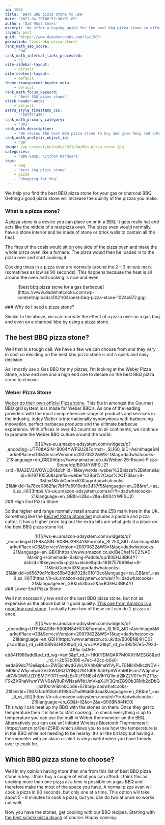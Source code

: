 ```yaml
---
id: 1583
title: 'Best BBQ pizza stone to use'
date: '2021-04-29T06:52:00+01:00'
author: 'Dad What Cooks'
excerpt: 'We offer a buying guide for the best bbq pizza stone on offer today.'
layout: post
guid: 'https://www.dadwhatcooks.com/?p=1583'
permalink: /best-bbq-pizza-stone/
rank_math_seo_score:
    - '94'
rank_math_internal_links_processed:
    - '1'
site-sidebar-layout:
    - default
site-content-layout:
    - default
theme-transparent-header-meta:
    - default
rank_math_focus_keyword:
    - 'Best BBQ pizza stone'
stick-header-meta:
    - default
astra_style_timestamp_css:
    - '1685371456'
rank_math_primary_category:
    - '301'
rank_math_description:
    - 'We review the best BBQ pizza stone to buy and give help and advice in what to look for when buying a pizza stone for a barbecue. Budget to top end pizza stones.'
rank_math_analytic_object_id:
    - '39'
image: /wp-content/uploads/2021/04/bbq-pizza-stone.jpg
categories:
    - 'BBQ &amp; Kitchen Hardware'
tags:
    - bbq
    - 'best bbq pizza stone'
    - pizza
    - 'shopping for bbq'
---
```


We help you find the best BBQ pizza stone for your gas or charcoal BBQ. Getting a good pizza stone will increase the quality of the pizzas you make.

### What is a pizza stone?

A pizza stone is a device you can place on or in a BBQ. It gets really hot and acts like the middle of a real pizza oven. The pizza oven would normally have a stone interior and be made of stone or brick walls to contain all the heat.

The fires of the coals would sit on one side of the pizza oven and make the whole pizza oven like a furnace. The pizza would then be loaded in to the pizza over and start cooking it.

Cooking times in a pizza over are normally around the 2 – 3 minute mark (sometimes as low as 90 seconds). This happens because the heat is all around the oven and cooking is nice and even.

<div class="wp-block-image"><figure class="aligncenter size-large">![best bbq pizza stone for a gas barbecue](https://www.dadwhatcooks.com/wp-content/uploads/2021/04/best-bbq-pizza-stone-1024x672.jpg)</figure></div>### Why do I need a pizza stone?

Similar to the above, we can recreate the effect of a pizza over on a gas bbq and even on a charcoal bbq by using a pizza stone.

## The best BBQ pizza stone?

Well that is a tough call. We have a few we can choose from and they vary in cost so deciding on the best bbq pizza stone is not a quick and easy decision.

As I mostly use a Gas BBQ for my pizzas, I’m looking at the Weber Pizza Stone, a low end one and a high end one to decide on the best BBQ pizza stone to choose.

### Weber Pizza Stone

[Weber do their own official Pizza stone](https://amzn.to/3u2QUW0). This fits in amongst the Gourmet BBQ grill system is is made for Weber BBQ’s. As one of the leading providers with the most comprehensive range of products and services in the industry, today Weber is internationally synonymous with barbecuing innovation, perfect barbecue products and the ultimate barbecue experience. With offices in over 40 countries on all continents, we continue to promote the Weber BBQ culture around the world.

<div align="center">[![](//ws-eu.amazon-adsystem.com/widgets/q?_encoding=UTF8&ASIN=B004YWFSU2&Format=_SL160_&ID=AsinImage&MarketPlace=GB&ServiceVersion=20070822&WS=1&tag=dadwhatcooks-21&language=en_GB)](https://www.amazon.co.uk/Weber-26-Round-Pizza-Stone/dp/B004YWFSU2?crid=1UA2EV2WOWU2K&dchild=1&keywords=weber%2Bpizza%2Bstone&qid=1619710556&sprefix=weber%2Bpi%2Caps%2C173&sr=8-3&th=1&linkCode=li2&tag=dadwhatcooks-21&linkId=1a78ce0862fac7b1f7a5916ede3d37f5&language=en_GB&ref_=as_li_ss_il)![](https://ir-uk.amazon-adsystem.com/e/ir?t=dadwhatcooks-21&language=en_GB&l=li2&o=2&a=B004YWFSU2)</div>### High End Pizza Stone

So the higher end range normally retail around the £50 mark here in the UK. Something like the [BeChef Pizza Stone Set](https://amzn.to/3mYHlVB) includes a paddle and pizza cutter. It has a higher price tag but the extra bits are what gets it a place on the best BBQ pizza stone list.

<div align="center">[![](//ws-eu.amazon-adsystem.com/widgets/q?_encoding=UTF8&ASIN=B08HJ3BK4Y&Format=_SL250_&ID=AsinImage&MarketPlace=GB&ServiceVersion=20070822&WS=1&tag=dadwhatcooks-21&language=en_GB)](https://www.amazon.co.uk/BeChef%C2%AE-Making-Homemade-Baking-Paddle/dp/B08HJ3BK4Y?dchild=1&keywords=pizza+stone&qid=1618757999&sr=8-11&linkCode=li3&tag=dadwhatcooks-21&linkId=b65879d1fc1bc86b42dd1028c91013ec&language=en_GB&ref_=as_li_ss_il)![](https://ir-uk.amazon-adsystem.com/e/ir?t=dadwhatcooks-21&language=en_GB&l=li3&o=2&a=B08HJ3BK4Y)</div>### Lower End Pizza Stone

Well not necessarily low end or the best BBQ pizza stone, but not as expensive as the above but still good quality. [This one from Amazon is a good low cost stone](https://amzn.to/3eRWnss). I actually have two of these so I can do 2 pizzas at once.

<div align="center">[![](//ws-eu.amazon-adsystem.com/widgets/q?_encoding=UTF8&ASIN=B00BN84HC0&Format=_SL160_&ID=AsinImage&MarketPlace=GB&ServiceVersion=20070822&WS=1&tag=dadwhatcooks-21&language=en_GB)](https://www.amazon.co.uk/dp/B00BN84HC0?psc=1&pd_rd_i=B00BN84HC0&pd_rd_w=OAAGI&pf_rd_p=395f87e5-7923-465a-b450-eb84f1966add&pd_rd_wg=Vanl5&pf_rd_r=HKKYDMQARPM0XXHMESG8&pd_rd_r=2b53b896-e7ec-42cc-b0a0-eeda69dc7f3e&spLa=ZW5jcnlwdGVkUXVhbGlmaWVyPUFENklKMkczNDVHM0ImZW5jcnlwdGVkSWQ9QTA1NjQ2MTdRRlRaSFpSWVhMUFcmZW5jcnlwdGVkQWRJZD1BMDY0OTcxMzExRUFSNEk4WlhYQ1Imd2lkZ2V0TmFtZT1zcF9kZXRhaWwmYWN0aW9uPWNsaWNrUmVkaXJlY3QmZG9Ob3RMb2dDbGljaz10cnVl&linkCode=li2&tag=dadwhatcooks-21&linkId=7067a1ab913bfc9198d57bd96a68daaa&language=en_GB&ref_=as_li_ss_il)![](https://ir-uk.amazon-adsystem.com/e/ir?t=dadwhatcooks-21&language=en_GB&l=li2&o=2&a=B00BN84HC0)</div>This way I can heat up my BBQ with the stones on them. Once they get to temperature then it is time to start cooking. To check everything is up to temperature you can use the built in Weber thermometer on the BBQ. Alternatively you can use an[ Inkbird Wireless Bluetooth Thermometer](https://amzn.to/3eHZ5R8) which allows you to see how the temperature is in the BBQ while not needing to be nearby. It’s a little bit lazy but having a thermometer with an alarm or alert is very useful when you have friends over to cook for.

## Which BBQ pizza stone to choose?

Well in my opinion having more than one from this list of best BBQ pizza stone is key. I think buy a couple of what you can afford. I think this as cooking more than one pizza at a time is possible on a gas BBQ and therefore make the most of the space you have. A normal pizza oven will cook a pizza in 90 seconds, but only one at a time. This option will take about 5 – 8 minutes to cook a pizza, but you can do two at once so works out well.

Now you have the stones, get cooking with our BBQ recipes. Starting with [the best simple pizza dough](https://www.dadwhatcooks.com/simple-pizza-dough/) of course. Happy cooking.